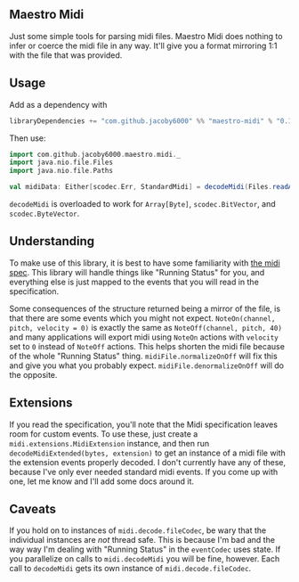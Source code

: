 ## Maestro Midi

Just some simple tools for parsing midi files. Maestro Midi does nothing to infer or coerce the midi 
file in any way. It'll give you a format mirroring 1:1 with the file that was provided.

## Usage

Add as a dependency with 
```scala
libraryDependencies += "com.github.jacoby6000" %% "maestro-midi" % "0.1.0"
```

Then use:
```scala
import com.github.jacoby6000.maestro.midi._
import java.nio.file.Files
import java.nio.file.Paths

val midiData: Either[scodec.Err, StandardMidi] = decodeMidi(Files.readAllBytes(Paths.get("path/to/midi/file.mid")))
```

`decodeMidi` is overloaded to work for `Array[Byte]`, `scodec.BitVector`, and `scodec.ByteVector`.

## Understanding

To make use of this library, it is best to have some familiarity with [the midi spec](https://www.csie.ntu.edu.tw/~r92092/ref/midi/). 
This library will handle things like "Running Status" for you, and everything else is just mapped to
the events that you will read in the specification.

Some consequences of the structure returned being a mirror of the file, is that there are some 
events which you might not expect.  `NoteOn(channel, pitch, velocity = 0)` is exactly the same as 
`NoteOff(channel, pitch, 40)` and many applications will export midi using `NoteOn` actions 
with `velocity` set to `0` instead of `NoteOff` actions. This helps shorten the midi file because of 
the whole "Running Status" thing. `midiFile.normalizeOnOff` will fix this and give you what 
you probably expect. `midiFile.denormalizeOnOff` will do the opposite. 

## Extensions

If you read the specification, you'll note that the Midi specification leaves room for custom 
events.  To use these, just create a `midi.extensions.MidiExtension` instance, and then run 
`decodeMidiExtended(bytes, extension)` to get an instance of a midi file with the extension events 
properly decoded.  I don't currently have any of these, because I've only ever needed standard midi 
events. If you come up with one, let me know and I'll add some docs around it.

## Caveats 

If you hold on to instances of `midi.decode.fileCodec`, be wary that the individual instances are 
_not_ thread safe. This is because I'm bad and the way way I'm dealing with "Running Status" in the 
`eventCodec` uses state.  If you parallelize on calls to `midi.decodeMidi` you will be fine, 
however. Each call to `decodeMidi` gets its own instance of `midi.decode.fileCodec`.